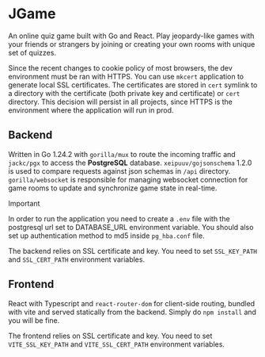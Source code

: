# JGame
An online quiz game built with Go and React. Play jeopardy-like games with your friends or strangers by joining or creating your own rooms with unique set of quizzes.

Since the recent changes to cookie policy of most browsers, the dev environment must be ran with HTTPS. You can use `mkcert` application to generate local SSL certificates. The certificates are stored in `cert` symlink to a directory with the certificate (both private key and certificate) or `cert` directory. This decision will persist in all projects, since HTTPS is the environment where the application will run in prod.

## Backend
Written in Go 1.24.2 with `gorilla/mux` to route the incoming traffic and `jackc/pgx` to access the **PostgreSQL** database. `xeipuuv/gojsonschema` 1.2.0 is used to compare requests against json schemas in `/api` directory. `gorilla/websocket` is responsible for managing websocket connection for game rooms to update and synchronize game state in real-time.

> [!IMPORTANT]
> In order to run the application you need to create a `.env` file with the postgresql url set to DATABASE_URL environment variable. You should also set up authentication method to md5 inside `pg_hba.conf` file.

The backend relies on SSL certificate and key. You need to set `SSL_KEY_PATH` and `SSL_CERT_PATH` environment variables.


## Frontend
React with Typescript and `react-router-dom` for client-side routing, bundled with vite and served statically from the backend.
Simply do `npm install` and you will be fine.

The frontend relies on SSL certificate and key. You need to set `VITE_SSL_KEY_PATH` and `VITE_SSL_CERT_PATH` environment variables.
